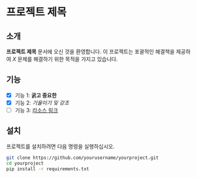 # 프로젝트 제목

## 소개
**프로젝트 제목** 문서에 오신 것을 환영합니다. 이 프로젝트는 포괄적인 해결책을 제공하여 *X* 문제를 해결하기 위한 목적을 가지고 있습니다.

## 기능
- [x] 기능 1: **굵고 중요한**
- [x] 기능 2: *기울이기 및 강조*
- [ ] 기능 3: [리소스 링크](https://example.com)

## 설치
프로젝트를 설치하려면 다음 명령을 실행하십시오.

```bash
git clone https://github.com/yourusername/yourproject.git
cd yourproject
pip install -r requirements.txt
